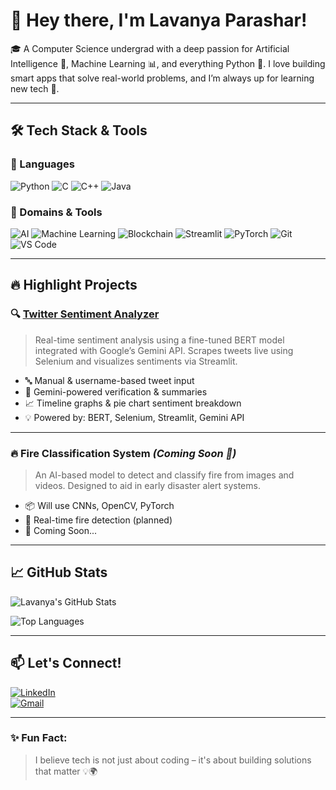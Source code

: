 # 👋 Hey there, I'm Lavanya Parashar!

🎓 A Computer Science undergrad with a deep passion for Artificial Intelligence 🤖, Machine Learning 📊, and everything Python 🐍. I love building smart apps that solve real-world problems, and I’m always up for learning new tech 🚀.

---

## 🛠️ Tech Stack & Tools

### 🚀 Languages
![Python](https://img.shields.io/badge/-Python-3776AB?logo=python&logoColor=white)
![C](https://img.shields.io/badge/-C-00599C?logo=c&logoColor=white)
![C++](https://img.shields.io/badge/-C++-00599C?logo=c%2B%2B&logoColor=white)
![Java](https://img.shields.io/badge/-Java-007396?logo=java&logoColor=white)

### 🤖 Domains & Tools
![AI](https://img.shields.io/badge/-Artificial%20Intelligence-brightgreen)
![Machine Learning](https://img.shields.io/badge/-Machine%20Learning-orange)
![Blockchain](https://img.shields.io/badge/-Blockchain-121D33?logo=ethereum&logoColor=white)
![Streamlit](https://img.shields.io/badge/-Streamlit-FF4B4B?logo=streamlit&logoColor=white)
![PyTorch](https://img.shields.io/badge/-PyTorch-EE4C2C?logo=pytorch&logoColor=white)
![Git](https://img.shields.io/badge/-Git-F05032?logo=git&logoColor=white)
![VS Code](https://img.shields.io/badge/-VSCode-007ACC?logo=visual-studio-code&logoColor=white)

---

## 🔥 Highlight Projects

### 🔍 [Twitter Sentiment Analyzer](https://github.com/Lavanya-Parashar/twitter-sentiment-analyzer)
> Real-time sentiment analysis using a fine-tuned BERT model integrated with Google’s Gemini API. Scrapes tweets live using Selenium and visualizes sentiments via Streamlit.

- 🔤 Manual & username-based tweet input  
- 🤖 Gemini-powered verification & summaries  
- 📈 Timeline graphs & pie chart sentiment breakdown  
- 💡 Powered by: BERT, Selenium, Streamlit, Gemini API  

---

### 🔥 Fire Classification System *(Coming Soon 🚧)*
> An AI-based model to detect and classify fire from images and videos. Designed to aid in early disaster alert systems.

- 📦 Will use CNNs, OpenCV, PyTorch  
- 🧠 Real-time fire detection (planned)  
- 🚀 Coming Soon...

---

## 📈 GitHub Stats

![Lavanya's GitHub Stats](https://github-readme-stats.vercel.app/api?username=Lavanya-Parashar&show_icons=true&theme=tokyonight)

![Top Languages](https://github-readme-stats.vercel.app/api/top-langs/?username=Lavanya-Parashar&layout=compact&theme=tokyonight)

---

## 📫 Let's Connect!

[![LinkedIn](https://img.shields.io/badge/-LinkedIn-blue?logo=linkedin&style=flat-square)](https://www.linkedin.com/in/lavanya-parashar-9b4131313)  
[![Gmail](https://img.shields.io/badge/-Gmail-D14836?style=flat-square&logo=gmail&logoColor=white)](mailto:lavanyaparashar330@gmail.com)

---

### ✨ Fun Fact:
> I believe tech is not just about coding – it's about building solutions that matter 💡🌍
